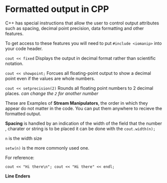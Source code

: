 # Formatted output in CPP


C++ has special instructions that allow the user to control output attributes such
as spacing, decimal point precision, data formatting and other features.

To get access to these features you will need to put `#include <iomanip>` into your code header.

`cout << fixed`  Displays the output in decimal format rather than scientific notation.

`cout << showpoint;` Forcues all floating-point output to show a decimal point even if the values are whole numbers.

`cout << setprecision(2)` Rounds all floating point numbers to 2 decimal places. *can change the `2` for another number*


These are Examples of **Stream Manipulators**, the order in which they appear do not matter in the code. You can put them anywhere to recieve the formatted output.

**Spacing** is handled by an indication of the width of the field that the number , charater or string is to be placed it can be done with the `cout.width(n);`

`n` is the width size 

`setw(n)` is the more commonly used one.



For reference:

`cout << "Hi there\n"; cout << "Hi there" << endl;`

**Line Enders** 
